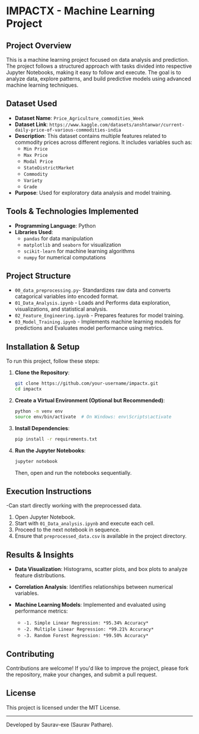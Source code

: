 # IMPACTX - Machine Learning Project

## Project Overview
This is a machine learning project focused on data analysis and prediction. The project follows a structured approach with tasks divided into respective Jupyter Notebooks, making it easy to follow and execute. The goal is to analyze data, explore patterns, and build predictive models using advanced machine learning techniques.

## Dataset Used
- **Dataset Name**: `Price_Agriculture_commodities_Week`
- **Dataset Link**: `https://www.kaggle.com/datasets/anshtanwar/current-daily-price-of-various-commodities-india`
- **Description**: This dataset contains multiple features related to commodity prices across different regions. It includes variables such as:
  - `Min Price`
  - `Max Price`
  - `Modal Price`
  - `StateDistrictMarket`
  - `Commodity`
  - `Variety`
  - `Grade`
- **Purpose**: Used for exploratory data analysis and model training.

## Tools & Technologies Implemented
- **Programming Language**: Python
- **Libraries Used**:
  - `pandas` for data manipulation
  - `matplotlib` and `seaborn` for visualization
  - `scikit-learn` for machine learning algorithms
  - `numpy` for numerical computations

## Project Structure
- `00_data_preprocessing.py`- Standardizes raw data and converts catagorical variables into encoded format.
- `01_Data_Analysis.ipynb` - Loads and Performs data exploration, visualizations, and statistical analysis.
- `02_Feature_Engineering.ipynb` - Prepares features for model training.
- `03_Model_Training.ipynb` - Implements machine learning models for predictions and Evaluates model performance using metrics.

## Installation & Setup
To run this project, follow these steps:

1. **Clone the Repository**:
   ```bash
   git clone https://github.com/your-username/impactx.git
   cd impactx
   ```

2. **Create a Virtual Environment (Optional but Recommended)**:
   ```bash
   python -m venv env
   source env/bin/activate  # On Windows: env\Scripts\activate
   ```

3. **Install Dependencies**:
   ```bash
   pip install -r requirements.txt
   ```

4. **Run the Jupyter Notebooks**:
   ```bash
   jupyter notebook
   ```
   Then, open and run the notebooks sequentially.

## Execution Instructions
-Can start directly working with the preprocessed data.
1. Open Jupyter Notebook.
2. Start with `01_Data_analysis.ipynb` and execute each cell.
3. Proceed to the next notebook in sequence.
4. Ensure that `preprocessed_data.csv` is available in the project directory.

## Results & Insights
- **Data Visualization**: Histograms, scatter plots, and box plots to analyze feature distributions.
  
- **Correlation Analysis**: Identifies relationships between numerical variables.
  
- **Machine Learning Models**: Implemented and evaluated using performance metrics:
  - `-1. Simple Linear Regression: *95.34% Accuracy*`
  - `-2. Multiple Linear Regression: *99.21% Accuracy*`
  - `-3. Random Forest Regression: *99.50% Accuracy*`

## Contributing
Contributions are welcome! If you'd like to improve the project, please fork the repository, make your changes, and submit a pull request.

## License
This project is licensed under the MIT License.

---
Developed by Saurav-exe (Saurav Pathare).


